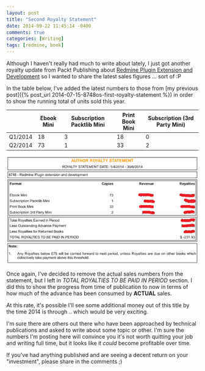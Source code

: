 ```yaml
---
layout: post
title: "Second Royalty Statement"
date: 2014-09-22 11:45:14 -0400
comments: true
categories: [Writing]
tags: [redmine, book]
---
```


Although I haven't really had much to write about lately, I just got another royalty update from Packt Publishing about [Redmine Plugin Extension and Development](http://www.packtpub.com/redmine-plugin-extension-and-development/book) so I wanted to share the latest sales figures ... sort of :P

In the table below, I've added the latest numbers to those from [my previous post]({% post_url 2014-07-15-8748os-first-royalty-statement %}) in order to show the running total of units sold this year.

| |Ebook Mini|Subscription Packtlib Mini|Print Book Mini|Subscription (3rd Party Mini)|
|-|----------|--------------------------|---------------|-----------------------------|
|Q1/2014|18|3|18|0|
|Q2/2014|73|1|33|2|

<!-- more -->

![](/images/royalties20140630.png)

Once again, I've decided to remove the actual sales numbers from the statement, but I left in *TOTAL ROYALTIES TO BE PAID IN PERIOD* section. I did this to show the progress from time of publication to now in terms of how much of the advance has been consumed by **ACTUAL** sales.

At this rate, it's possible I'll see some additional money out of this title by the time 2014 is through .. which would be very exciting.

I'm sure there are others out there who have been approached by technical publications and asked to write about some topic or other. I'm sure the numbers I'm posting here will convince you it's not worth quitting your job and writing full time, but it looks like it *could* become profitable over time.

If you've had anything published and are seeing a decent return on your "investment", please share in the comments ;)